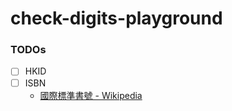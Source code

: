 check-digits-playground
=======================
### TODOs
- [ ] HKID
- [ ] ISBN
  - [國際標準書號 - Wikipedia](https://cdo.wikipedia.org/wiki/%E5%9C%8B%E9%9A%9B%E6%A8%99%E6%BA%96%E6%9B%B8%E8%99%9F)
